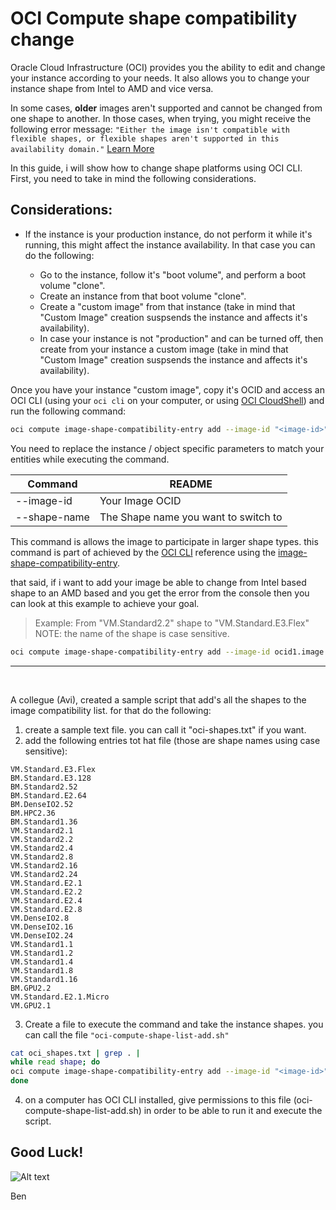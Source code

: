 # OCI Compute shape compatibility change

Oracle Cloud Infrastructure (OCI) provides you the ability to edit and change your instance according to your needs. 
It also allows you to change your instance shape from Intel to AMD and vice versa.

In some cases, **older** images aren't supported and cannot be changed from one shape to another.
In those cases, when trying, you might receive the following error message:
`"Either the image isn't compatible with flexible shapes, or flexible shapes aren't supported in this availability domain."` [Learn More](https://www.npmjs.org/browse/keyword/markdown-it-plugin)


In this guide, i will show how to change shape platforms using OCI CLI.
First, you need to take in mind the following considerations.

## Considerations:
- If the instance is your production instance, do not perform it while it's running, this might affect the instance availability. In that case you can do the following:
  * Go to the instance, follow it's "boot volume", and perform a boot volume "clone".
  * Create an instance from that boot volume "clone".
  * Create a "custom image" from that instance (take in mind that "Custom Image" creation suspsends the 
  instance and affects it's availability).


  - In case your instance is not "production" and can be turned off, then create from your instance a custom image (take in mind that "Custom Image" creation suspsends the 
  instance and affects it's availability).

Once you have your instance "custom image", copy it's OCID and access an OCI CLI (using your `oci cli` on your computer, or using [OCI CloudShell]) and run the following command:

```sh
oci compute image-shape-compatibility-entry add --image-id "<image-id>" --shape-name "$shape"
```

You need to replace the instance / object specific parameters to match your entities while executing the command.

| Command | README |
| ------ | ------ |
| --image-id | Your Image OCID |
| --shape-name | The Shape name you want to switch to |


This command is allows the image to participate in larger shape types. this command is part of achieved by the [OCI CLI] reference using the [image-shape-compatibility-entry].

that said, if i want to add your image be able to change from Intel based shape to an AMD based and you get the error from the console then you can look at this example to achieve your goal.

 
 
> Example:
>  From "VM.Standard2.2" shape to "VM.Standard.E3.Flex"&nbsp;
&nbsp;
> NOTE: the name of the shape is case sensitive.
```sh
oci compute image-shape-compatibility-entry add --image-id ocid1.image.oc1.eu-frankfurt-1.aaaabc543677.hellow0rldh3rewearegenerating50metextforexamples1234556 --shape-name VM.Standard.E3.Flex
```

----

&nbsp;
&nbsp;
&nbsp;
&nbsp;
&nbsp;
&nbsp;

A collegue (Avi), created a sample script that add's all the shapes to the image compatibility list.
for that do the following:
1. create a sample text file. you can call it "oci-shapes.txt" if you want.
2. add the following entries tot hat file (those are shape names using case sensitive):
```
VM.Standard.E3.Flex
BM.Standard.E3.128
BM.Standard2.52
BM.Standard.E2.64
BM.DenseIO2.52
BM.HPC2.36
BM.Standard1.36
VM.Standard2.1
VM.Standard2.2
VM.Standard2.4
VM.Standard2.8
VM.Standard2.16
VM.Standard2.24
VM.Standard.E2.1
VM.Standard.E2.2
VM.Standard.E2.4
VM.Standard.E2.8
VM.DenseIO2.8
VM.DenseIO2.16
VM.DenseIO2.24
VM.Standard1.1
VM.Standard1.2
VM.Standard1.4
VM.Standard1.8
VM.Standard1.16
BM.GPU2.2
VM.Standard.E2.1.Micro
VM.GPU2.1
```




3. Create a file to execute the command and take the instance shapes. you can call the file `"oci-compute-shape-list-add.sh"`

```sh
cat oci_shapes.txt | grep . |
while read shape; do
oci compute image-shape-compatibility-entry add --image-id "<image-id>" --shape-name "$shape"
done
```
4. on a computer has OCI CLI installed, give permissions to this file (oci-compute-shape-list-add.sh) in order to be able to run it and execute the script.


[//]: # (Links reference)


   [OCI CLI]: <https://docs.oracle.com/en-us/iaas/Content/API/Concepts/cliconcepts.htm>
   [image-shape-compatibility-entry]: <https://docs.oracle.com/en-us/iaas/tools/oci-cli/2.21.0/oci_cli_docs/cmdref/compute/image-shape-compatibility-entry.html>
   [OCI CloudShell]: <https://ocikb.com/oci-cli>




**Good Luck!**
----

![Alt text][id]

[id]: https://octodex.github.com/images/daftpunktocat-thomas.gif  "Stay Creative"



Ben
